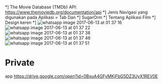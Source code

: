 
*] The Movie Database (TMDb) API: https://www.themoviedb.org/documentation/api
*] Jenis Navigasi yang digunakan pada Aplikasi = Tab Dan 
*] SugarOrm 
*] Tentang Aplikasi Film 
*] Design keren 
*] ![whatsapp image 2017-06-13 at 01 37 16](https://user-images.githubusercontent.com/22133617/27049353-472e18f6-4fd9-11e7-8132-97f51ba60d0b.jpeg)
![whatsapp image 2017-06-13 at 01 37 22](https://user-images.githubusercontent.com/22133617/27049354-4829dbdc-4fd9-11e7-8f99-2b6804aa178c.jpeg)
![whatsapp image 2017-06-13 at 01 37 38](https://user-images.githubusercontent.com/22133617/27049356-490b0d14-4fd9-11e7-952e-458cee4a175d.jpeg)
![whatsapp image 2017-06-13 at 01 37 46](https://user-images.githubusercontent.com/22133617/27049359-49ef8c96-4fd9-11e7-99ce-228050993147.jpeg)
![whatsapp image 2017-06-13 at 01 37 51](https://user-images.githubusercontent.com/22133617/27049360-4acef20a-4fd9-11e7-972c-6b1c141028b1.jpeg)


# Private

app
https://drive.google.com/open?id=0BxuA4GFyMKjFbG5DZ3UyX1REV0E
